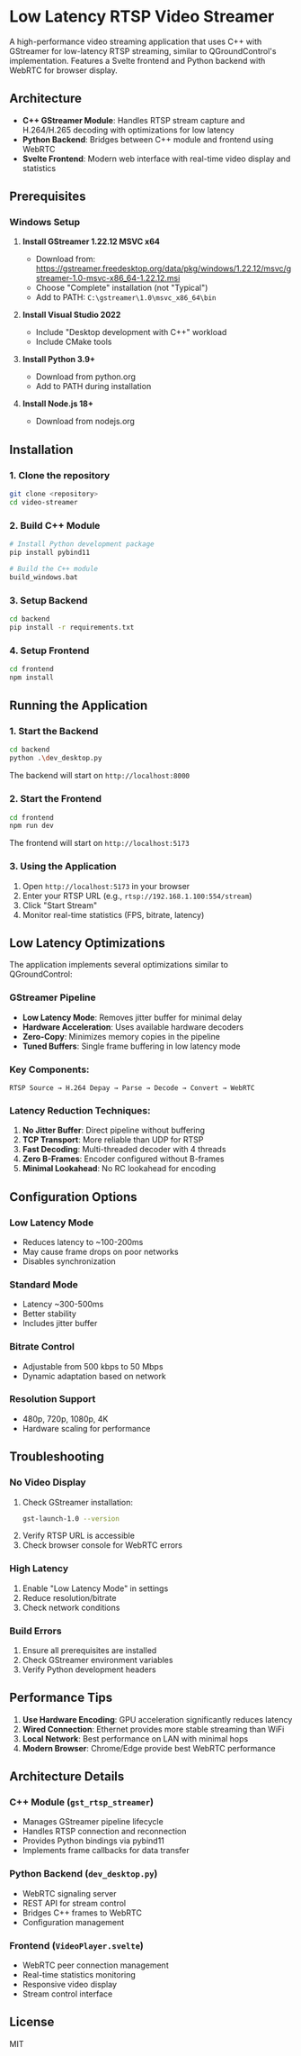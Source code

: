 # Low Latency RTSP Video Streamer

A high-performance video streaming application that uses C++ with GStreamer for low-latency RTSP streaming, similar to QGroundControl's implementation. Features a Svelte frontend and Python backend with WebRTC for browser display.

## Architecture

- **C++ GStreamer Module**: Handles RTSP stream capture and H.264/H.265 decoding with optimizations for low latency
- **Python Backend**: Bridges between C++ module and frontend using WebRTC
- **Svelte Frontend**: Modern web interface with real-time video display and statistics

## Prerequisites

### Windows Setup

1. **Install GStreamer 1.22.12 MSVC x64**
   - Download from: https://gstreamer.freedesktop.org/data/pkg/windows/1.22.12/msvc/gstreamer-1.0-msvc-x86_64-1.22.12.msi
   - Choose "Complete" installation (not "Typical")
   - Add to PATH: `C:\gstreamer\1.0\msvc_x86_64\bin`

2. **Install Visual Studio 2022**
   - Include "Desktop development with C++" workload
   - Include CMake tools

3. **Install Python 3.9+**
   - Download from python.org
   - Add to PATH during installation

4. **Install Node.js 18+**
   - Download from nodejs.org

## Installation

### 1. Clone the repository
```bash
git clone <repository>
cd video-streamer
```

### 2. Build C++ Module
```bash
# Install Python development package
pip install pybind11

# Build the C++ module
build_windows.bat
```

### 3. Setup Backend
```bash
cd backend
pip install -r requirements.txt
```

### 4. Setup Frontend
```bash
cd frontend
npm install
```

## Running the Application

### 1. Start the Backend
```bash
cd backend
python .\dev_desktop.py
```
The backend will start on `http://localhost:8000`

### 2. Start the Frontend
```bash
cd frontend
npm run dev
```
The frontend will start on `http://localhost:5173`

### 3. Using the Application
1. Open `http://localhost:5173` in your browser
2. Enter your RTSP URL (e.g., `rtsp://192.168.1.100:554/stream`)
3. Click "Start Stream"
4. Monitor real-time statistics (FPS, bitrate, latency)

## Low Latency Optimizations

The application implements several optimizations similar to QGroundControl:

### GStreamer Pipeline
- **Low Latency Mode**: Removes jitter buffer for minimal delay
- **Hardware Acceleration**: Uses available hardware decoders
- **Zero-Copy**: Minimizes memory copies in the pipeline
- **Tuned Buffers**: Single frame buffering in low latency mode

### Key Components:
```
RTSP Source → H.264 Depay → Parse → Decode → Convert → WebRTC
```

### Latency Reduction Techniques:
1. **No Jitter Buffer**: Direct pipeline without buffering
2. **TCP Transport**: More reliable than UDP for RTSP
3. **Fast Decoding**: Multi-threaded decoder with 4 threads
4. **Zero B-Frames**: Encoder configured without B-frames
5. **Minimal Lookahead**: No RC lookahead for encoding

## Configuration Options

### Low Latency Mode
- Reduces latency to ~100-200ms
- May cause frame drops on poor networks
- Disables synchronization

### Standard Mode  
- Latency ~300-500ms
- Better stability
- Includes jitter buffer

### Bitrate Control
- Adjustable from 500 kbps to 50 Mbps
- Dynamic adaptation based on network

### Resolution Support
- 480p, 720p, 1080p, 4K
- Hardware scaling for performance

## Troubleshooting

### No Video Display
1. Check GStreamer installation:
   ```bash
   gst-launch-1.0 --version
   ```
2. Verify RTSP URL is accessible
3. Check browser console for WebRTC errors

### High Latency
1. Enable "Low Latency Mode" in settings
2. Reduce resolution/bitrate
3. Check network conditions

### Build Errors
1. Ensure all prerequisites are installed
2. Check GStreamer environment variables
3. Verify Python development headers

## Performance Tips

1. **Use Hardware Encoding**: GPU acceleration significantly reduces latency
2. **Wired Connection**: Ethernet provides more stable streaming than WiFi
3. **Local Network**: Best performance on LAN with minimal hops
4. **Modern Browser**: Chrome/Edge provide best WebRTC performance

## Architecture Details

### C++ Module (`gst_rtsp_streamer`)
- Manages GStreamer pipeline lifecycle
- Handles RTSP connection and reconnection
- Provides Python bindings via pybind11
- Implements frame callbacks for data transfer

### Python Backend (`dev_desktop.py`)
- WebRTC signaling server
- REST API for stream control
- Bridges C++ frames to WebRTC
- Configuration management

### Frontend (`VideoPlayer.svelte`)
- WebRTC peer connection management
- Real-time statistics monitoring
- Responsive video display
- Stream control interface

## License
MIT